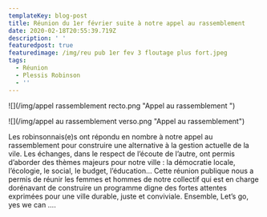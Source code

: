 ```yaml
---
templateKey: blog-post
title: Réunion du 1er février suite à notre appel au rassemblement
date: 2020-02-18T20:55:39.719Z
description: ' '
featuredpost: true
featuredimage: /img/reu pub 1er fev 3 floutage plus fort.jpeg
tags:
  - Réunion
  - Plessis Robinson
  - ''
---
```

![](/img/appel rassemblement recto.png "Appel au rassemblement ")

![](/img/appel au rassemblement verso.png "Appel au rassemblement")

Les robinsonnais(e)s ont répondu en nombre à notre appel au rassemblement pour construire une alternative à la gestion actuelle de la vile.  Les échanges, dans le respect de l’écoute de l’autre,  ont permis d’aborder des thèmes majeurs pour notre ville : la démocratie locale,  l’écologie, le social, le budget, l’éducation... Cette réunion publique nous a permis de réunir les femmes et hommes de notre collectif qui est en charge dorénavant de construire un programme digne des fortes attentes exprimées  pour une ville durable, juste et conviviale. Ensemble, Let’s go, yes we can ….
